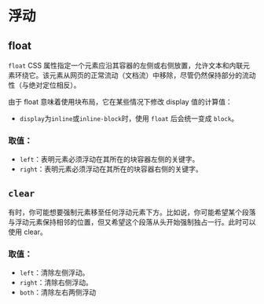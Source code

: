 # 浮动
## float
`float` CSS 属性指定一个元素应沿其容器的左侧或右侧放置，允许文本和内联元素环绕它。该元素从网页的正常流动（文档流）中移除，尽管仍然保持部分的流动性（与绝对定位相反）。

由于 float 意味着使用块布局，它在某些情况下修改 display 值的计算值：

- `display`为`inline`或`inline-block`时，使用 `float` 后会统一变成 `block`。
### 取值：
- `left`：表明元素必须浮动在其所在的块容器左侧的关键字。
- `right`：表明元素必须浮动在其所在的块容器右侧的关键字。

## `clear`
有时，你可能想要强制元素移至任何浮动元素下方。比如说，你可能希望某个段落与浮动元素保持相邻的位置，但又希望这个段落从头开始强制独占一行。此时可以使用 clear。

### 取值：
- `left`：清除左侧浮动。
- `right`：清除右侧浮动。
- `both`：清除左右两侧浮动
